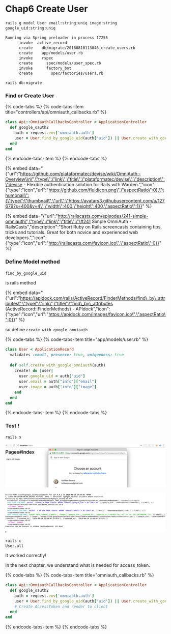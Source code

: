 # Chap6 Create User

```text
rails g model User email:string:uniq image:string google_uid:string:uniq
```

```text
Running via Spring preloader in process 17255
      invoke  active_record
      create    db/migrate/20180810113846_create_users.rb
      create    app/models/user.rb
      invoke    rspec
      create      spec/models/user_spec.rb
      invoke      factory_bot
      create        spec/factories/users.rb
```

```text
rails db:migrate
```



### Find or Create User 

{% code-tabs %}
{% code-tabs-item title="controllers/api/omniauth\_callbacks.rb" %}
```ruby
class Api::OmniauthCallbacksController < ApplicationController
  def google_oauth2
    auth = request.env['omniauth.auth']
    user = User.find_by_google_uid(auth['uid']) || User.create_with_google_omniauth(auth)
  end
end
```
{% endcode-tabs-item %}
{% endcode-tabs %}

{% embed data="{\"url\":\"https://github.com/plataformatec/devise/wiki/OmniAuth:-Overview\\n\",\"type\":\"link\",\"title\":\"plataformatec/devise\",\"description\":\"devise - Flexible authentication solution for Rails with Warden.\",\"icon\":{\"type\":\"icon\",\"url\":\"https://github.com/fluidicon.png\",\"aspectRatio\":0},\"thumbnail\":{\"type\":\"thumbnail\",\"url\":\"https://avatars3.githubusercontent.com/u/127679?s=400&v=4\",\"width\":400,\"height\":400,\"aspectRatio\":1}}" %}

{% embed data="{\"url\":\"http://railscasts.com/episodes/241-simple-omniauth\",\"type\":\"link\",\"title\":\"\#241 Simple OmniAuth - RailsCasts\",\"description\":\"Short Ruby on Rails screencasts containing tips, tricks and tutorials. Great for both novice and experienced web developers.\",\"icon\":{\"type\":\"icon\",\"url\":\"http://railscasts.com/favicon.ico\",\"aspectRatio\":0}}" %}



### Define Model method

`find_by_google_uid`

is rails method

{% embed data="{\"url\":\"https://apidock.com/rails/ActiveRecord/FinderMethods/find\_by\_attributes\",\"type\":\"link\",\"title\":\"find\_by\_attributes \(ActiveRecord::FinderMethods\) - APIdock\",\"icon\":{\"type\":\"icon\",\"url\":\"https://apidock.com/images/favicon.ico\",\"aspectRatio\":0}}" %}

so define `create_with_google_omniauth` 

{% code-tabs %}
{% code-tabs-item title="app/models/user.rb" %}
```ruby
class User < ApplicationRecord
  validates :email, presence: true, uniqueness: true

  def self.create_with_google_omniauth(auth)
    create! do |user|
      user.google_uid = auth["uid"]
      user.email = auth["info"]["email"]
      user.image = auth["info"]["image"]
    end
  end
end
```
{% endcode-tabs-item %}
{% endcode-tabs %}



### Test !

```text
rails s
```

![](.gitbook/assets/sukurnshotto-2018-08-17-170252.png)

![](.gitbook/assets/sukurnshotto-2018-08-10-205031.png)

```text
rails c
User.all
```



It worked correctly!

In the next chapter, we understand what is needed for access\_token. 

{% code-tabs %}
{% code-tabs-item title="omniauth\_callbacks.rb" %}
```ruby
class Api::OmniauthCallbacksController < ApplicationController
  def google_oauth2
    auth = request.env['omniauth.auth']
    user = User.find_by_google_uid(auth['uid']) || User.create_with_google_omniauth(auth)
    # Create AccessToken and render to client
  end
end
```
{% endcode-tabs-item %}
{% endcode-tabs %}



